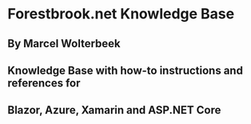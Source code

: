 # Forestbrook.net Knowledge Base
## By Marcel Wolterbeek

## Knowledge Base with how-to instructions and references for
## Blazor, Azure, Xamarin and ASP.NET Core
